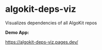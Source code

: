 # algokit-deps-viz

Visualizes dependencies of all AlgoKit repos

**Demo App:**

https://algokit-deps-viz.pages.dev/
